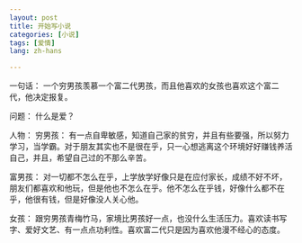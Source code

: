 ```yaml
---
layout: post
title: 开始写小说
categories: [小说]
tags: [爱情]
lang: zh-hans

---
```


一句话：
一个穷男孩羡慕一个富二代男孩，而且他喜欢的女孩也喜欢这个富二代，他决定报复。

问题：
什么是爱？

人物：
穷男孩：
有一点自卑敏感，知道自己家的贫穷，并且有些要强，所以努力学习，当学霸。对于朋友其实也不是很在乎，只一心想逃离这个环境好好赚钱养活自己，并且，希望自己过的不那么辛苦。

富男孩：
对一切都不怎么在乎，上学放学好像只是在应付家长，成绩不好不坏，朋友们都喜欢和他玩，但是他也不怎么在乎。他不怎么在乎钱，好像什么都不在乎，他很有钱，但是好像没人关心他。

女孩：
跟穷男孩青梅竹马，家境比男孩好一点，也没什么生活压力。喜欢读书写字、爱好文艺、有一点点功利性。喜欢富二代只是因为喜欢他漫不经心的态度。
